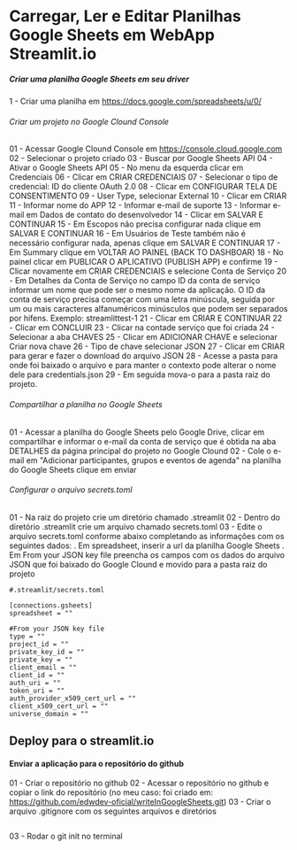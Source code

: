 # Carregar, Ler e Editar Planilhas Google Sheets em WebApp Streamlit.io

##### Criar uma planilha Google Sheets em seu driver
1 - Criar uma planilha em https://docs.google.com/spreadsheets/u/0/


###### Criar um projeto no Google Clound Console
01 - Acessar Google Clound Console em https://console.cloud.google.com
02 - Selecionar o projeto criado
03 - Buscar por Google Sheets API
04 - Ativar o Google Sheets API
05 - No menu da esquerda clicar em Credenciais
06 - Clicar em CRIAR CREDENCIAIS
07 - Selecionar o tipo de credencial: ID do cliente OAuth 2.0
08 - Clicar em CONFIGURAR TELA DE CONSENTIMENTO
09 - User Type, selecionar External
10 - Clicar em CRIAR
11 - Informar nome do APP
12 - Informar e-mail de suporte
13 - Informar e-mail em Dados de contato do desenvolvedor
14 - Clicar em SALVAR E CONTINUAR
15 - Em Escopos não precisa configurar nada clique em SALVAR E CONTINUAR
16 - Em Usuários de Teste também não é necessário configurar nada, apenas clique em SALVAR E CONTINUAR
17 - Em Summary clique em VOLTAR AO PAINEL (BACK TO DASHBOAR)
18 - No painel clicar em PUBLICAR O APLICATIVO (PUBLISH APP) e confirme
19 - Clicar novamente em CRIAR CREDENCIAIS e selecione Conta de Serviço
20 - Em Detalhes da Conta de Serviço no campo ID da conta de serviço informar um nome que pode ser o mesmo nome da aplicação. O ID da conta de serviço precisa começar com uma letra minúscula, seguida por um ou mais caracteres alfanuméricos minúsculos que podem ser separados por hifens. Exemplo: streamlittest-1
21 - Clicar em CRIAR E CONTINUAR
22 - Clicar em CONCLUIR
23 - Clicar na contade serviço que foi criada
24 - Selecionar a aba CHAVES
25 - Clicar em ADICIONAR CHAVE e selecionar Criar nova chave
26 - Tipo de chave selecionar JSON
27 - Clicar em CRIAR para gerar e fazer o download do arquivo JSON
28 - Acesse a pasta para onde foi baixado o arquivo e para manter o contexto pode alterar o nome dele para credentials.json
29 - Em seguida mova-o para a pasta raiz do projeto.

###### Compartilhar a planilha no Google Sheets
01 - Acessar a planilha do Google Sheets pelo Google Drive, clicar em compartilhar e informar o e-mail da conta de serviço que é obtida na aba DETALHES da página principal do projeto no Google Clound
02 - Cole o e-mail em "Adicionar participantes, grupos e eventos de agenda" na planilha do Google Sheets clique em enviar

###### Configurar o arquivo secrets.toml
01 - Na raiz do projeto crie um diretório chamado .streamlit
02 - Dentro do diretório .streamlit crie um arquivo chamado secrets.toml
03 - Edite o arquivo secrets.toml conforme abaixo completando as informações com os seguintes dados:
    . Em spreadsheet, inserir a url da planilha Google Sheets
    . Em From your JSON key file preencha os campos com os dados do arquivo JSON que foi baixado do Google Clound e movido para a pasta raiz do projeto
~~~~
#.streamlit/secrets.toml

[connections.gsheets]
spreadsheet = ""

#From your JSON key file
type = ""
project_id = ""
private_key_id = ""
private_key = ""
client_email = ""
client_id = ""
auth_uri = ""
token_uri = ""
auth_provider_x509_cert_url = ""
client_x509_cert_url = ""
universe_domain = ""
~~~~

## Deploy para o streamlit.io

#### Enviar a aplicação para o repositório do github

01 - Criar o repositório no github 
02 - Acessar o repositório no github e copiar o link do repositório (no meu caso: foi criado em: https://github.com/edwdev-oficial/writeInGoogleSheets.git)
03 - Criar o arquivo .gitignore com os seguintes arquivos e diretórios
~~~~

~~~~
03 - Rodar o git init no terminal




